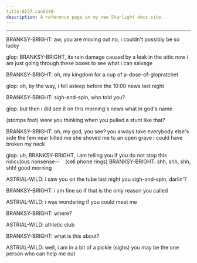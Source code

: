 ```yaml
---
title:0237.can0148-
description: A reference page in my new Starlight docs site.
---
```

----- 
BRANKSY-BRIGHT: aw, you are moving out
 no, i couldn't possibly be so lucky
 
glop: BRANKSY-BRIGHT, its rain damage caused by a leak in the attic
 now i am just going 
through these boxes to see what i can salvage
 
BRANKSY-BRIGHT: oh, my kingdom for a cup of a-dose-of-glopratchet
 
glop: oh, by the way, i fell asleep before the 10:00 news last night
 
BRANKSY-BRIGHT: sigh-and-spin, who told you? 
 
glop: but then i did see it on this morning's news what in god's name


 
(stomps foot) were you thinking when you pulled a stunt like that? 
 
BRANKSY-BRIGHT: oh, my god, you see? 
 you always take everybody else's side
 the fem 
near killed me
 she shoved me to an open grave
 i could have broken my neck
 
glop: uh, BRANKSY-BRIGHT, i am telling you
 if you do not stop this ridiculous nonsense-- 
&nbsp;&nbsp;
(cell phone rings) 
BRANKSY-BRIGHT: shh, shh, shh, shh! good morning
 
ASTRIAL-WILD: i saw you on the tube last night
 you sigh-and-spin, darlin'? 
 
BRANKSY-BRIGHT: i am fine
 so if that is the only reason you called


 
ASTRIAL-WILD: i was wondering if you could meet me
 
BRANKSY-BRIGHT: where? 
 
ASTRIAL-WILD: athletic club
 
BRANKSY-BRIGHT: what is this about? 
 
ASTRIAL-WILD: well, i am in a bit of a pickle
 (sighs) you may be the one person who 
can help me out
 
